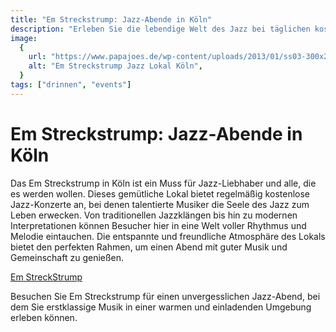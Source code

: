 ```yaml
---
title: "Em Streckstrump: Jazz-Abende in Köln"
description: "Erleben Sie die lebendige Welt des Jazz bei täglichen kostenlosen Konzerten im Em Streckstrump in Köln, einem gemütlichen Lokal, das für seine leidenschaftlichen Jazz-Abende bekannt ist"
image:
  {
    url: "https://www.papajoes.de/wp-content/uploads/2013/01/ss03-300x222.jpg",
    alt: "Em Streckstrump Jazz Lokal Köln",
  }
tags: ["drinnen", "events"]
---
```


# Em Streckstrump: Jazz-Abende in Köln

Das Em Streckstrump in Köln ist ein Muss für Jazz-Liebhaber und alle, die es werden wollen. Dieses gemütliche Lokal bietet regelmäßig kostenlose Jazz-Konzerte an, bei denen talentierte Musiker die Seele des Jazz zum Leben erwecken. Von traditionellen Jazzklängen bis hin zu modernen Interpretationen können Besucher hier in eine Welt voller Rhythmus und Melodie eintauchen. Die entspannte und freundliche Atmosphäre des Lokals bietet den perfekten Rahmen, um einen Abend mit guter Musik und Gemeinschaft zu genießen.

[Em StreckStrump](https://www.papajoes.de/strickstrumpf/)

Besuchen Sie Em Streckstrump für einen unvergesslichen Jazz-Abend, bei dem Sie erstklassige Musik in einer warmen und einladenden Umgebung erleben können.
